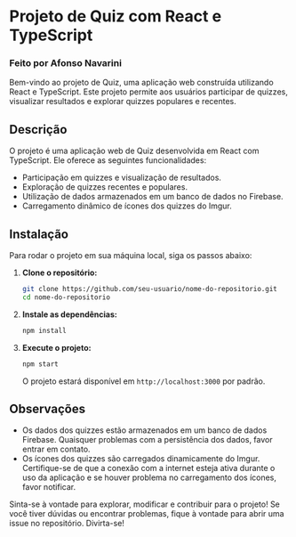 # Projeto de Quiz com React e TypeScript

### Feito por Afonso Navarini
Bem-vindo ao projeto de Quiz, uma aplicação web construída utilizando React e TypeScript. Este projeto permite aos usuários participar de quizzes, visualizar resultados e explorar quizzes populares e recentes.

## Descrição

O projeto é uma aplicação web de Quiz desenvolvida em React com TypeScript. Ele oferece as seguintes funcionalidades:

- Participação em quizzes e visualização de resultados.
- Exploração de quizzes recentes e populares.
- Utilização de dados armazenados em um banco de dados no Firebase.
- Carregamento dinâmico de ícones dos quizzes do Imgur.

## Instalação

Para rodar o projeto em sua máquina local, siga os passos abaixo:

1. **Clone o repositório:**
   ```bash
   git clone https://github.com/seu-usuario/nome-do-repositorio.git
   cd nome-do-repositorio
   ```

2. **Instale as dependências:**
   ```bash
   npm install
   ```

3. **Execute o projeto:**
   ```bash
   npm start
   ```
   O projeto estará disponível em `http://localhost:3000` por padrão.

## Observações

- Os dados dos quizzes estão armazenados em um banco de dados Firebase. Quaisquer problemas com a persistência dos dados, favor entrar em contato.
- Os ícones dos quizzes são carregados dinamicamente do Imgur. Certifique-se de que a conexão com a internet esteja ativa durante o uso da aplicação e se houver problema no carregamento dos ícones, favor notificar.

Sinta-se à vontade para explorar, modificar e contribuir para o projeto! Se você tiver dúvidas ou encontrar problemas, fique à vontade para abrir uma issue no repositório. Divirta-se!
